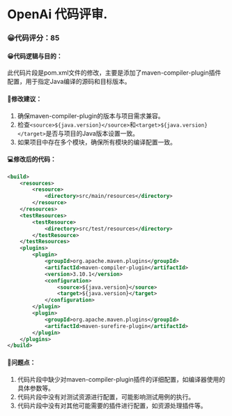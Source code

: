 # OpenAi 代码评审.
### 😀代码评分：85
#### 😀代码逻辑与目的：
此代码片段是pom.xml文件的修改，主要是添加了maven-compiler-plugin插件配置，用于指定Java编译的源码和目标版本。

#### 🎯修改建议：
1. 确保maven-compiler-plugin的版本与项目需求兼容。
2. 检查`<source>${java.version}</source>`和`<target>${java.version}</target>`是否与项目的Java版本设置一致。
3. 如果项目中存在多个模块，确保所有模块的编译配置一致。

#### 💻修改后的代码：
```xml
<build>
    <resources>
        <resource>
            <directory>src/main/resources</directory>
        </resource>
    </resources>
    <testResources>
        <testResource>
            <directory>src/test/resources</directory>
        </testResource>
    </testResources>
    <plugins>
        <plugin>
            <groupId>org.apache.maven.plugins</groupId>
            <artifactId>maven-compiler-plugin</artifactId>
            <version>3.10.1</version>
            <configuration>
                <source>${java.version}</source>
                <target>${java.version}</target>
            </configuration>
        </plugin>
        <plugin>
            <groupId>org.apache.maven.plugins</groupId>
            <artifactId>maven-surefire-plugin</artifactId>
        </plugin>
    </plugins>
</build>
```

#### 🤔问题点：
1. 代码片段中缺少对maven-compiler-plugin插件的详细配置，如编译器使用的具体参数等。
2. 代码片段中没有对测试资源进行配置，可能影响测试用例的执行。
3. 代码片段中没有对其他可能需要的插件进行配置，如资源处理插件等。